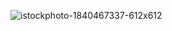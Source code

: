 ![istockphoto-1840467337-612x612](https://github.com/user-attachments/assets/e3b1faab-ccc3-4396-9947-7286bc65f18a)
